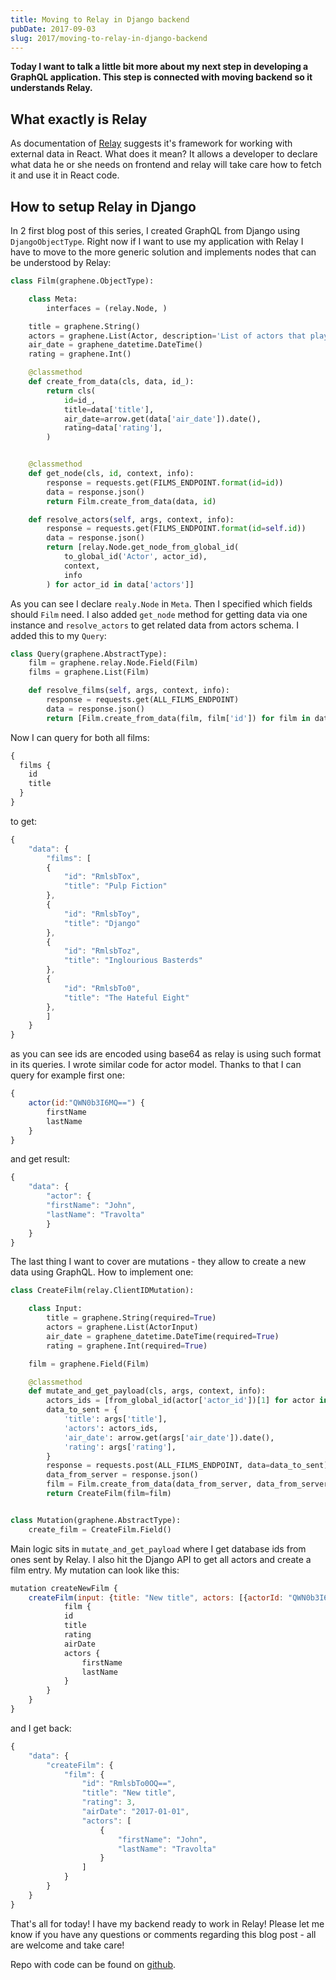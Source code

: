 ```yaml
---
title: Moving to Relay in Django backend
pubDate: 2017-09-03
slug: 2017/moving-to-relay-in-django-backend
---
```


**Today I want to talk a little bit more about my next step in developing a GraphQL application. This step is connected with moving backend so it understands Relay.**

## What exactly is Relay

As documentation of [Relay](https://facebook.github.io/relay/) suggests it's framework for working with external data in React. What does it mean? It allows a developer to declare what data he or she needs on frontend and relay will take care how to fetch it and use it in React code.

## How to setup Relay in Django

In 2 first blog post of this series, I created GraphQL from Django using `DjangoObjectType`. Right now if I want to use my application with Relay I have to move to the more generic solution and implements nodes that can be understood by Relay:

```python
class Film(graphene.ObjectType):

    class Meta:
        interfaces = (relay.Node, )

    title = graphene.String()
    actors = graphene.List(Actor, description='List of actors that play in the film')
    air_date = graphene_datetime.DateTime()
    rating = graphene.Int()

    @classmethod
    def create_from_data(cls, data, id_):
        return cls(
            id=id_,
            title=data['title'],
            air_date=arrow.get(data['air_date']).date(),
            rating=data['rating'],
        )


    @classmethod
    def get_node(cls, id, context, info):
        response = requests.get(FILMS_ENDPOINT.format(id=id))
        data = response.json()
        return Film.create_from_data(data, id)

    def resolve_actors(self, args, context, info):
        response = requests.get(FILMS_ENDPOINT.format(id=self.id))
        data = response.json()
        return [relay.Node.get_node_from_global_id(
            to_global_id('Actor', actor_id),
            context,
            info
        ) for actor_id in data['actors']]
```

As you can see I declare `realy.Node` in `Meta`. Then I specified which fields should `Film` need. I also added `get_node` method for getting data via one instance and `resolve_actors` to get related data from actors schema. I added this to my `Query`:

```python
class Query(graphene.AbstractType):
    film = graphene.relay.Node.Field(Film)
    films = graphene.List(Film)

    def resolve_films(self, args, context, info):
        response = requests.get(ALL_FILMS_ENDPOINT)
        data = response.json()
        return [Film.create_from_data(film, film['id']) for film in data]
```

Now I can query for both all films:

```javascript
{
  films {
    id
    title
  }
}
```

to get:

```javascript
{
    "data": {
        "films": [
        {
            "id": "RmlsbTox",
            "title": "Pulp Fiction"
        },
        {
            "id": "RmlsbToy",
            "title": "Django"
        },
        {
            "id": "RmlsbToz",
            "title": "Inglourious Basterds"
        },
        {
            "id": "RmlsbTo0",
            "title": "The Hateful Eight"
        },
        ]
    }
}
```

as you can see ids are encoded using base64 as relay is using such format in its queries. I wrote similar code for actor model. Thanks to that I can query for example first one:

```javascript
{
    actor(id:"QWN0b3I6MQ==") {
        firstName
        lastName
    }
}
```

and get result:

```javascript
{
    "data": {
        "actor": {
        "firstName": "John",
        "lastName": "Travolta"
        }
    }
}
```

The last thing I want to cover are mutations - they allow to create a new data using GraphQL. How to implement one:

```python
class CreateFilm(relay.ClientIDMutation):

    class Input:
        title = graphene.String(required=True)
        actors = graphene.List(ActorInput)
        air_date = graphene_datetime.DateTime(required=True)
        rating = graphene.Int(required=True)

    film = graphene.Field(Film)

    @classmethod
    def mutate_and_get_payload(cls, args, context, info):
        actors_ids = [from_global_id(actor['actor_id'])[1] for actor in args['actors']]
        data_to_sent = {
            'title': args['title'],
            'actors': actors_ids,
            'air_date': arrow.get(args['air_date']).date(),
            'rating': args['rating'],
        }
        response = requests.post(ALL_FILMS_ENDPOINT, data=data_to_sent)
        data_from_server = response.json()
        film = Film.create_from_data(data_from_server, data_from_server['id'])
        return CreateFilm(film=film)


class Mutation(graphene.AbstractType):
    create_film = CreateFilm.Field()
```

Main logic sits in `mutate_and_get_payload` where I get database ids from ones sent by Relay. I also hit the Django API to get all actors and create a film entry. My mutation can look like this:

```javascript
mutation createNewFilm {
    createFilm(input: {title: "New title", actors: [{actorId: "QWN0b3I6MQ=="}], airpubDate: "2017-01-01", rating: 3}) {
            film {
            id
            title
            rating
            airDate
            actors {
                firstName
                lastName
            }
        }
    }
}
```

and I get back:

```javascript
{
    "data": {
        "createFilm": {
            "film": {
                "id": "RmlsbTo0OQ==",
                "title": "New title",
                "rating": 3,
                "airDate": "2017-01-01",
                "actors": [
                    {
                        "firstName": "John",
                        "lastName": "Travolta"
                    }
                ]
            }
        }
    }
}
```

That's all for today! I have my backend ready to work in Relay! Please let me know if you have any questions or comments regarding this blog post - all are welcome and take care!

Repo with code can be found on [github](https://github.com/krzysztofzuraw/personal-blog-projects/tree/master/blog_django_graphql_react_relay).
